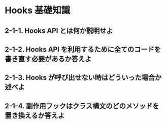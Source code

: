 # Hooks 基礎知識

## 2-1-1. Hooks API とは何か説明せよ

## 2-1-2. Hooks API を利用するために全てのコードを書き直す必要があるか答えよ

## 2-1-3. Hooks が呼び出せない時はどういった場合か述べよ

## 2-1-4. 副作用フックはクラス構文のどのメソッドを置き換えるか答えよ
